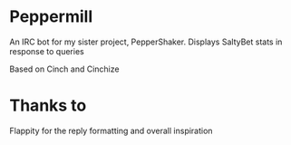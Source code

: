 # Peppermill

An IRC bot for my sister project, PepperShaker. Displays SaltyBet stats in response to queries

Based on Cinch and Cinchize

# Thanks to

Flappity for the reply formatting and overall inspiration